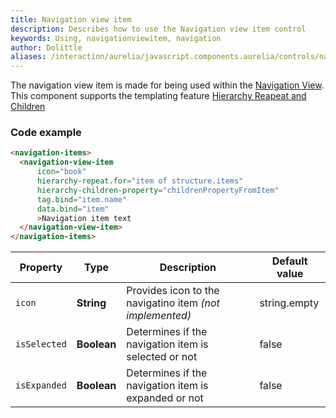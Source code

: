 ```yaml
---
title: Navigation view item
description: Describes how to use the Navigation view item control
keywords: Using, navigationviewitem, navigation
author: Dolittle
aliases: /interaction/aurelia/javascript.components.aurelia/controls/navigationview/navigationviewitem
---
```


The navigation view item is made for being used within the [Navigation View](/interaction/aurelia/aurelia-components/controls/navigationview/). This component supports the templating feature [Hierarchy Reapeat and Children](/interaction/aurelia/aurelia-components/templating/hierarchy_repeat/)

### Code example

```html
<navigation-items>
  <navigation-view-item
      icon="book"
      hierarchy-repeat.for="item of structure.items"
      hierarchy-children-property="childrenPropertyFromItem"
      tag.bind="item.name"
      data.bind="item"
      >Navigation item text
  </navigation-view-item>
</navigation-items>
```

| Property | Type | Description | Default value |
| -------- | ---- | ----------- | ------------- |
| `icon` | **String**| Provides icon to the navigatino item _(not implemented)_|string.empty|
|`isSelected`|**Boolean**|Determines if the navigation item is selected or not|false|
|`isExpanded`|**Boolean**|Determines if the navigation item is expanded or not|false|
